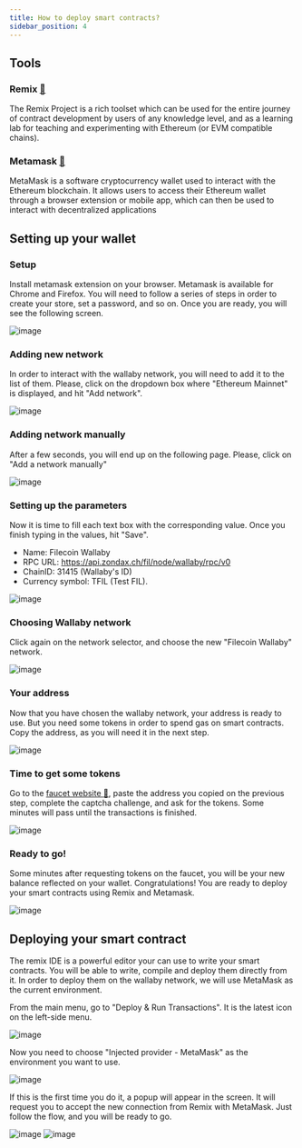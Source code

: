 ```yaml
---
title: How to deploy smart contracts?
sidebar_position: 4
---
```


## Tools 
### Remix [:link:](https://remix-project.org/)
The Remix Project is a rich toolset which can be used for the entire journey of contract development by users of any knowledge level, and as a learning lab for teaching and experimenting with Ethereum (or EVM compatible chains).

### Metamask [:link:](https://metamask.io)
MetaMask is a software cryptocurrency wallet used to interact with the Ethereum blockchain. It allows users to access their Ethereum wallet through a browser extension or mobile app, which can then be used to interact with decentralized applications

## Setting up your wallet

### Setup
Install metamask extension on your browser. Metamask is available for Chrome and Firefox. You will need to follow a series of steps in order to create your store, set a password, and so on. 
Once you are ready, you will see the following screen. 

![image](../assets/wallaby/1.png)

### Adding new network
In order to interact with the wallaby network, you will need to add it to the list of them. Please, click on the dropdown box where "Ethereum Mainnet" is displayed, and hit "Add network".

![image](../assets/wallaby/2.png)

### Adding network manually
After a few seconds, you will end up on the following page. Please, click on "Add a network manually"

![image](../assets/wallaby/3.png)

### Setting up the parameters
Now it is time to fill each text box with the corresponding value. Once you finish typing in the values, hit "Save".

- Name: Filecoin Wallaby
- RPC URL: https://api.zondax.ch/fil/node/wallaby/rpc/v0
- ChainID: 31415 (Wallaby's ID)
- Currency symbol: TFIL (Test FIL).

![image](../assets/wallaby/4.png)

### Choosing Wallaby network
Click again on the network selector, and choose the new "Filecoin Wallaby" network.

![image](../assets/wallaby/5.png)

### Your address
Now that you have chosen the wallaby network, your address is ready to use. But you need some tokens in order to spend gas on smart contracts. Copy the address, as you will need it in the next step.

![image](../assets/wallaby/6.png)

### Time to get some tokens 
Go to the [faucet website :link:](https://wallaby.network/#faucet), paste the address you copied on the previous step, complete the captcha challenge, and ask for the tokens. Some minutes will pass until the transactions is finished.

![image](../assets/wallaby/7.png)

### Ready to go! 
Some minutes after requesting tokens on the faucet, you will be your new balance reflected on your wallet. Congratulations! You are ready to deploy your smart contracts using Remix and Metamask.

![image](../assets/wallaby/8.png)

## Deploying your smart contract
The remix IDE is a powerful editor your can use to write your smart contracts. You will be able to write, compile and deploy them directly from it. In order to deploy them on the wallaby network, we will use MetaMask as the current environment. 

From the main menu, go to "Deploy & Run Transactions". It is the latest icon on the left-side menu. 

![image](../assets/remix/1.png)

Now you need to choose "Injected provider - MetaMask" as the environment you want to use. 

![image](../assets/remix/2.png)

If this is the first time you do it, a popup will appear in the screen. It will request you to accept the new connection from Remix with MetaMask. Just follow the flow, and you will be ready to go. 

![image](../assets/remix/3.png) 
![image](../assets/remix/4.png)
